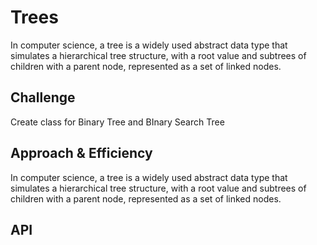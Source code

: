 # Trees
In computer science, a tree is a widely used abstract data type that simulates a hierarchical tree structure, with a root value and subtrees of children with a parent node, represented as a set of linked nodes.

## Challenge
Create class for Binary Tree and BInary Search Tree

## Approach & Efficiency
In computer science, a tree is a widely used abstract data type that simulates a hierarchical tree structure, with a root value and subtrees of children with a parent node, represented as a set of linked nodes.

## API

